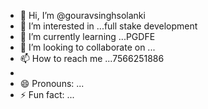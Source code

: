 - 👋 Hi, I’m @gouravsinghsolanki
- 👀 I’m interested in ...full stake development
- 🌱 I’m currently learning ...PGDFE
- 💞️ I’m looking to collaborate on ...
- 📫 How to reach me ...7566251886
- 
- 😄 Pronouns: ...
- ⚡ Fun fact: ...

<!---
gouravsinghsolanki/gouravsinghsolanki is a ✨ special ✨ repository because its `README.md` (this file) appears on your GitHub profile.
You can click the Preview link to take a look at your changes.
--->
